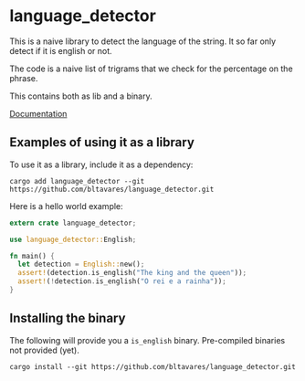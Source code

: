 # language_detector

This is a naive library to detect the language of the string.
It so far only detect if it is english or not.

The code is a naive list of trigrams that we check for the percentage on the phrase.

This contains both as lib and a binary.

[Documentation](http://docs.bltavares.link/language_detector/)

## Examples of using it as a library

To use it as a library, include it as a dependency:

```
cargo add language_detector --git https://github.com/bltavares/language_detector.git
```

Here is a hello world example:

```rust
extern crate language_detector;

use language_detector::English;

fn main() {
  let detection = English::new();
  assert!(detection.is_english("The king and the queen"));
  assert!(!detection.is_english("O rei e a rainha"));
}
```

## Installing the binary

The following will provide you a `is_english` binary.
Pre-compiled binaries not provided (yet).

```
cargo install --git https://github.com/bltavares/language_detector.git
```
